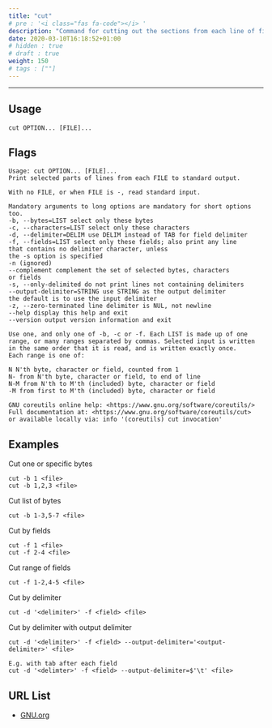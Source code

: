 ```yaml
---
title: "cut"
# pre : '<i class="fas fa-code"></i> '
description: "Command for cutting out the sections from each line of files."
date: 2020-03-10T16:18:52+01:00
# hidden : true
# draft : true
weight: 150
# tags : [""]
---
```


---

## Usage

```plain
cut OPTION... [FILE]...
```

## Flags

```plain
Usage: cut OPTION... [FILE]...
Print selected parts of lines from each FILE to standard output.

With no FILE, or when FILE is -, read standard input.

Mandatory arguments to long options are mandatory for short options too.
-b, --bytes=LIST select only these bytes
-c, --characters=LIST select only these characters
-d, --delimiter=DELIM use DELIM instead of TAB for field delimiter
-f, --fields=LIST select only these fields; also print any line
that contains no delimiter character, unless
the -s option is specified
-n (ignored)
--complement complement the set of selected bytes, characters
or fields
-s, --only-delimited do not print lines not containing delimiters
--output-delimiter=STRING use STRING as the output delimiter
the default is to use the input delimiter
-z, --zero-terminated line delimiter is NUL, not newline
--help display this help and exit
--version output version information and exit

Use one, and only one of -b, -c or -f. Each LIST is made up of one
range, or many ranges separated by commas. Selected input is written
in the same order that it is read, and is written exactly once.
Each range is one of:

N N'th byte, character or field, counted from 1
N- from N'th byte, character or field, to end of line
N-M from N'th to M'th (included) byte, character or field
-M from first to M'th (included) byte, character or field

GNU coreutils online help: <https://www.gnu.org/software/coreutils/>
Full documentation at: <https://www.gnu.org/software/coreutils/cut>
or available locally via: info '(coreutils) cut invocation'
```

## Examples

Cut one or specific bytes

```plain
cut -b 1 <file>
cut -b 1,2,3 <file>
```

Cut list of bytes

```plain
cut -b 1-3,5-7 <file>
```

Cut by fields

```plain
cut -f 1 <file>
cut -f 2-4 <file>
```

Cut range of fields

```plain
cut -f 1-2,4-5 <file>
```

Cut by delimiter

```plain
cut -d '<delimiter>' -f <field> <file>
```

Cut by delimiter with output delimiter

```plain
cut -d '<delimiter>' -f <field> --output-delimiter='<output-delimiter>' <file>

E.g. with tab after each field
cut -d '<delimter>' -f <field> --output-delimiter=$'\t' <file>
```

## URL List

- [GNU.org](https://www.gnu.org/software/coreutils/cut)
